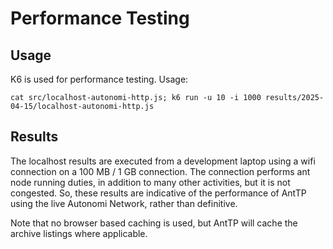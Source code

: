 # Performance Testing

## Usage

K6 is used for performance testing. Usage:

`cat src/localhost-autonomi-http.js; k6 run -u 10 -i 1000 results/2025-04-15/localhost-autonomi-http.js`

## Results

The localhost results are executed from a development laptop using a wifi connection on a 100 MB / 1 GB connection.
The connection performs ant node running duties, in addition to many other activities, but it is not congested.
So, these results are indicative of the performance of AntTP using the live Autonomi Network, rather than definitive.

Note that no browser based caching is used, but AntTP will cache the archive listings where applicable.